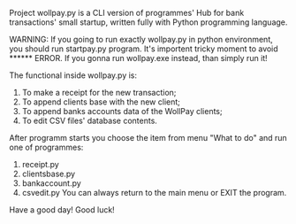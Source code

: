 Project wollpay.py is a CLI version of programmes' Hub for bank transactions' 
small startup, written fully with Python programming language.

WARNING: 
If you going to run exactly wollpay.py in python environment, you should run 
startpay.py program. It's importent tricky moment to avoid ****** ERROR.
If you gonna run wollpay.exe instead, than simply run it!

The functional inside wollpay.py is:
1. To make a receipt for the new transaction;
2. To append clients base with the new client;
3. To append banks accounts data of the WollPay clients;
4. To edit CSV files' database contents.

After programm starts you choose the item from menu "What to do" and 
run one of programmes:
1. receipt.py
2. clientsbase.py
3. bankaccount.py
4. csvedit.py
You can always return to the main menu or EXIT the program.

Have a good day!
Good luck!

